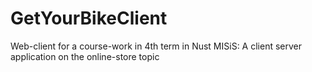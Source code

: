 # GetYourBikeClient
Web-client for a course-work in 4th term in Nust MISiS: A client server application on the online-store topic
